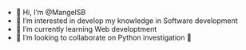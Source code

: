 - 👋 Hi, I’m @MangelSB
- 👀 I’m interested in develop my knowledge in Software development
- 🌱 I’m currently learning Web developtment
- 💞️ I’m looking to collaborate on Python investigation 🐍

<!---
MangelSB/MangelSB is a ✨ special ✨ repository because its `README.md` (this file) appears on your GitHub profile.
You can click the Preview link to take a look at your changes.
--->
